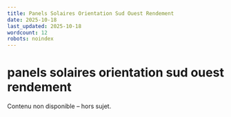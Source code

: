 ```yaml
---
title: Panels Solaires Orientation Sud Ouest Rendement
date: 2025-10-18
last_updated: 2025-10-18
wordcount: 12
robots: noindex
---
```


# panels solaires orientation sud ouest rendement

Contenu non disponible – hors sujet.